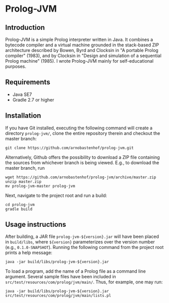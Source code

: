 Prolog-JVM
==========

Introduction
------------
Prolog-JVM is a simple Prolog interpreter written in Java. It combines a
bytecode compiler and a virtual machine grounded in the stack-based ZIP
architecture described by Bowen, Byrd and Clocksin in "A portable Prolog
compiler" (1983), and by Clocksin in "Design and simulation of a sequential
Prolog machine" (1985). I wrote Prolog-JVM mainly for self-educational purposes.

Requirements
------------
* Java SE7
* Gradle 2.7 or higher

Installation
------------
If you have Git installed, executing the following command will create a
directory `prolog-jvm/`, clone the entire repository therein and checkout the
master branch:
```
git clone https://github.com/arnobastenhof/prolog-jvm.git
``` 
Alternatively, Github offers the possibility to download a ZIP file containing
the sources from whichever branch is being viewed. E.g., to download the
master branch, run
```
wget https://github.com/arnobastenhof/prolog-jvm/archive/master.zip
unzip master.zip
mv prolog-jvm-master prolog-jvm
```
Next, navigate to the project root and run a build:
```
cd prolog-jvm
gradle build
```

Usage instructions
------------------
After building, a JAR file `prolog-jvm-${version}.jar` will have been placed in
`build/libs`, where `${version}` parameterizes over the version number (e.g.,
`0.1.0-SNAPSHOT`). Running the following command from the project root prints
a help message:
```
java -jar build/libs/prolog-jvm-${version}.jar
```
To load a program, add the name of a Prolog file as a command line argument.
Several sample files have been included in
`src/test/resources/com/prolog/jvm/main/`. Thus, for example, one may run:
```
java -jar build/libs/prolog-jvm-${version}.jar
src/test/resources/com/prolog/jvm/main/lists.pl
```
